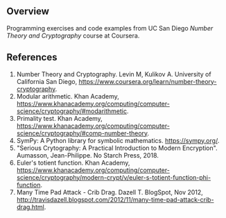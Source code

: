 ## Overview
Programming exercises and code examples from UC San Diego *Number Theory and Cryptography* course at Coursera.

## References
1. Number Theory and Cryptography. Levin M, Kulikov A. University of California San Diego, https://www.coursera.org/learn/number-theory-cryptography.
1. Modular arithmetic. Khan Academy, https://www.khanacademy.org/computing/computer-science/cryptography/#modarithmetic.
1. Primality test. Khan Academy, https://www.khanacademy.org/computing/computer-science/cryptography/#comp-number-theory. 
1. SymPy: A Python library for symbolic mathematics. https://sympy.org/.
1. "Serious Crytography: A Practical Introduction to Modern Encryption". Aumasson, Jean-Philippe. No Starch Press, 2018.
1. Euler's totient function. Khan Academy, https://www.khanacademy.org/computing/computer-science/cryptography/modern-crypt/v/euler-s-totient-function-phi-function.
1. Many Time Pad Attack - Crib Drag. Dazell T. BlogSpot, Nov 2012, http://travisdazell.blogspot.com/2012/11/many-time-pad-attack-crib-drag.html.
